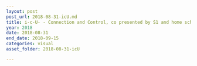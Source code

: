 ```yaml
---
layout: post
post_url: 2018-08-31-icU.md
title: i-c-U- - Connection and Control, co presented by S1 and home school, curated by Hiba Ali, artists - Tim Combs, Jamondria Harris, Zachary Nicol, Tabitha Nikolai, Parsa Sanjana Sajid, Garima Thakur, Matthew Ward
year: 2018
date: 2018-08-31
end_date: 2018-09-15
categories: visual
asset_folder: 2018-08-31-icU

---
```

